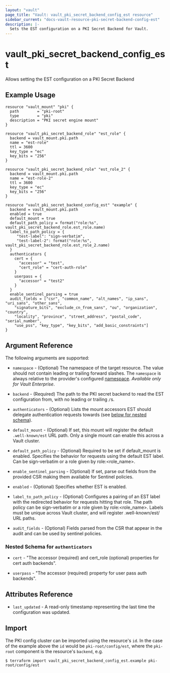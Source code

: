 ```yaml
---
layout: "vault"
page_title: "Vault: vault_pki_secret_backend_config_est resource"
sidebar_current: "docs-vault-resource-pki-secret-backend-config-est"
description: |-
  Sets the EST configuration on a PKI Secret Backend for Vault.
---
```


# vault\_pki\_secret\_backend\_config\_est

Allows setting the EST configuration on a PKI Secret Backend

## Example Usage

```hcl
resource "vault_mount" "pki" {
  path        = "pki-root"
  type        = "pki"
  description = "PKI secret engine mount"
}

resource "vault_pki_secret_backend_role" "est_role" {
  backend = vault_mount.pki.path
  name = "est-role"
  ttl = 3600
  key_type = "ec"
  key_bits = "256"
}

resource "vault_pki_secret_backend_role" "est_role_2" {
  backend = vault_mount.pki.path
  name = "est-role-2"
  ttl = 3600
  key_type = "ec"
  key_bits = "256"
}

resource "vault_pki_secret_backend_config_est" "example" {
  backend = vault_mount.pki.path
  enabled = true
  default_mount = true
  default_path_policy = format("role:%s", vault_pki_secret_backend_role.est_role.name)
  label_to_path_policy = {
     "test-label": "sign-verbatim",
     "test-label-2": format("role:%s", vault_pki_secret_backend_role.est_role_2.name)
  }
  authenticators { 
	cert = { 
      "accessor" = "test", 
      "cert_role" = "cert-auth-role" 
    } 
	userpass = { 
      "accessor" = "test2" 
    } 
  }
  enable_sentinel_parsing = true
  audit_fields = ["csr", "common_name", "alt_names", "ip_sans", "uri_sans", "other_sans",
    "signature_bits", "exclude_cn_from_sans", "ou", "organization", "country",
    "locality", "province", "street_address", "postal_code", "serial_number",
    "use_pss", "key_type", "key_bits", "add_basic_constraints"]
}
```

## Argument Reference

The following arguments are supported:

* `namespace` - (Optional) The namespace of the target resource.
  The value should not contain leading or trailing forward slashes.
  The `namespace` is always relative to the provider's configured [namespace](/docs/providers/vault/index.html#namespace).
  *Available only for Vault Enterprise*.

* `backend` - (Required) The path to the PKI secret backend to
  read the EST configuration from, with no leading or trailing `/`s.

* `authenticators` - (Optional) Lists the mount accessors EST should delegate authentication requests towards (see [below for nested schema](#nestedatt--authenticators)).

* `default_mount` - (Optional) If set, this mount will register the default `.well-known/est` URL path. Only a single mount can enable this across a Vault cluster.

* `default_path_policy` - (Optional) Required to be set if default_mount is enabled. Specifies the behavior for requests using the default EST label. Can be sign-verbatim or a role given by role:<role_name>.

* `enable_sentinel_parsing` - (Optional) If set, parse out fields from the provided CSR making them available for Sentinel policies.

* `enabled` - (Optional) Specifies whether EST is enabled.

* `label_to_path_policy` - (Optional) Configures a pairing of an EST label with the redirected behavior for requests hitting that role. The path policy can be sign-verbatim or a role given by role:<role_name>. Labels must be unique across Vault cluster, and will register .well-known/est/<label> URL paths.

* `audit_fields` - (Optional) Fields parsed from the CSR that appear in the audit and can be used by sentinel policies.

<a id="nestedatt--authenticators"></a>
### Nested Schema for `authenticators`

* `cert` - "The accessor (required) and cert_role (optional) properties for cert auth backends".

* `userpass` - "The accessor (required) property for user pass auth backends".

## Attributes Reference

* `last_updated` - A read-only timestamp representing the last time the configuration was updated.

## Import

The PKI config cluster can be imported using the resource's `id`.
In the case of the example above the `id` would be `pki-root/config/est`,
where the `pki-root` component is the resource's `backend`, e.g.

```
$ terraform import vault_pki_secret_backend_config_est.example pki-root/config/est
```
